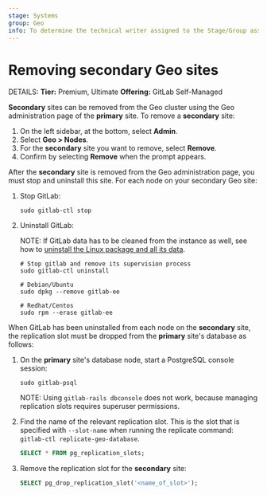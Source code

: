 ```yaml
---
stage: Systems
group: Geo
info: To determine the technical writer assigned to the Stage/Group associated with this page, see https://handbook.gitlab.com/handbook/product/ux/technical-writing/#assignments
---
```


# Removing secondary Geo sites

DETAILS:
**Tier:** Premium, Ultimate
**Offering:** GitLab Self-Managed

**Secondary** sites can be removed from the Geo cluster using the Geo administration page of the **primary** site. To remove a **secondary** site:

1. On the left sidebar, at the bottom, select **Admin**.
1. Select **Geo > Nodes**.
1. For the **secondary** site you want to remove, select **Remove**.
1. Confirm by selecting **Remove** when the prompt appears.

After the **secondary** site is removed from the Geo administration page, you must
stop and uninstall this site. For each node on your secondary Geo site:

1. Stop GitLab:

   ```shell
   sudo gitlab-ctl stop
   ```

1. Uninstall GitLab:

   NOTE:
   If GitLab data has to be cleaned from the instance as well, see how to [uninstall the Linux package and all its data](https://docs.gitlab.com/omnibus/installation/#uninstall-the-linux-package-omnibus).

   ```shell
   # Stop gitlab and remove its supervision process
   sudo gitlab-ctl uninstall

   # Debian/Ubuntu
   sudo dpkg --remove gitlab-ee

   # Redhat/Centos
   sudo rpm --erase gitlab-ee
   ```

When GitLab has been uninstalled from each node on the **secondary** site, the replication slot must be dropped from the **primary** site's database as follows:

1. On the **primary** site's database node, start a PostgreSQL console session:

   ```shell
   sudo gitlab-psql
   ```

   NOTE:
   Using `gitlab-rails dbconsole` does not work, because managing replication slots requires superuser permissions.

1. Find the name of the relevant replication slot. This is the slot that is specified with `--slot-name` when running the replicate command: `gitlab-ctl replicate-geo-database`.

   ```sql
   SELECT * FROM pg_replication_slots;
   ```

1. Remove the replication slot for the **secondary** site:

   ```sql
   SELECT pg_drop_replication_slot('<name_of_slot>');
   ```

